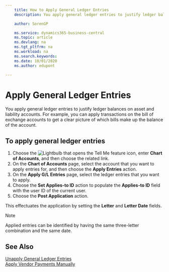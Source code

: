 ```yaml
---
    title: How to Apply General Ledger Entries
    description: You apply general ledger entries to justify ledger balances on asset and liability accounts.

    author: SorenGP

    ms.service: dynamics365-business-central
    ms.topic: article
    ms.devlang: na
    ms.tgt_pltfrm: na
    ms.workload: na
    ms.search.keywords:
    ms.date: 10/01/2020
    ms.author: edupont

---
```

# Apply General Ledger Entries
You apply general ledger entries to justify ledger balances on asset and liability accounts. For example, you can apply transactions on the bill of exchange accounts to get a clear picture of which bills make up the balance of the account.  

## To apply general ledger entries  

1.  Choose the ![Lightbulb that opens the Tell Me feature](../../media/ui-search/search_small.png "Tell me what you want to do") icon, enter **Chart of Accounts**, and then choose the related link.  
2.  On the **Chart of Accounts** page, select the account that you want to apply entries for, and then choose the **Apply Entries** action.  
3.  On the **Apply G/L Entries** page, select the ledger entries that you want to apply.  
4.  Choose the **Set Applies-to ID** action to populate the **Applies-to ID** field with the user ID of the current user.  
5.  Choose the **Post Application** action.  

This effectuates the application by setting the **Letter** and **Letter Date** fields.  

> [!NOTE]  
>  Applied entries can be identified by having the same three-letter combination and the same date.

## See Also  
[Unapply General Ledger Entries](how-to-unapply-general-ledger-entries.md)  
[Apply Vendor Payments Manually](../../payables-how-apply-purchase-transactions-manually.md)
